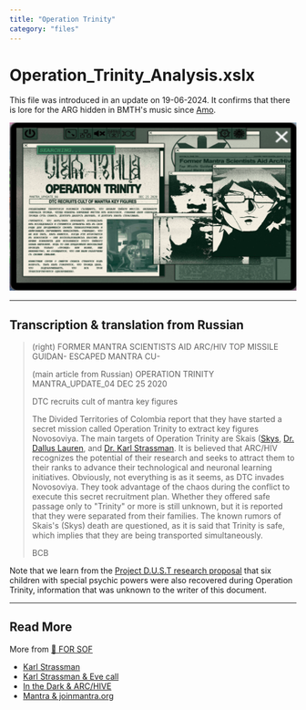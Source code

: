 ```yaml
---
title: "Operation Trinity"
category: "files"
---
```

# Operation_Trinity_Analysis.xslx

This file was introduced in an update on 19-06-2024. It confirms that there is lore for the 
ARG hidden in BMTH's music since [Amo](../music/amo).

![The Operation Trinity Document](../../Resources/files/trinity_document.png)

***

## Transcription & translation from Russian

> (right)
> FORMER MANTRA SCIENTISTS AID ARC/HIV
> TOP MISSILE GUIDAN-
> ESCAPED MANTRA CU- 
>
> (main article from Russian)
> OPERATION TRINITY
> MANTRA_UPDATE_04    DEC 25 2020
>
> DTC recruits cult of mantra key figures
>
> The Divided Territories of Colombia report that they have started 
> a secret mission called Operation Trinity to extract key figures 
> Novosoviya.
> The main targets of Operation Trinity are Skais ([Skys](../characters/skys), 
> [Dr. Dallus Lauren](../characters/dallus-lauren), and [Dr. Karl Strassman](../characters/strassman).
> It is believed that ARC/HIV recognizes the potential of their research
> and seeks to attract them to their ranks to advance their technological and neuronal learning initiatives.
> Obviously, not everything is as it seems, as DTC invades Novosoviya.
> They took advantage of the chaos during the conflict to execute this secret recruitment plan.
> Whether they offered safe passage only to "Trinity" or more is still unknown,
> but it is reported that they were separated from their families.
> The known rumors of Skais's (Skys) death are questioned, as it is said that Trinity is safe,
> which implies that they are being transported simultaneously.
>
> BCB

Note that we learn from the [Project D.U.S.T research proposal](project_dust) 
that six children with special psychic powers were also recovered during Operation Trinity, 
information that was unknown to the writer of this document.

***

## Read More

More from [📁 FOR SOF](./for-sof)

- [Karl Strassman](../characters/strassman)
- [Karl Strassman & Eve call](strassmancodec)
- [In the Dark & ARC/HIVE](../music/amo-in-the-dark)
- [Mantra & joinmantra.org](../music/amo-mantra)